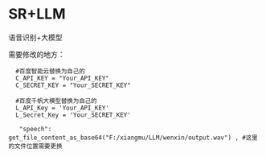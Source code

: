 # SR+LLM
语音识别+大模型

需要修改的地方：
      
      
      #百度智能云替换为自己的
      C_API_KEY = "Your_API_KEY"
      C_SECRET_KEY = "Your_SECRET_KEY"

      #百度千帆大模型替换为自己的
      L_API_Key = 'Your_API_KEY'
      L_Secret_Key = 'Your_SECRET_KEY'

       "speech": get_file_content_as_base64("F:/xiangmu/LLM/wenxin/output.wav") , #这里的文件位置需要更换
